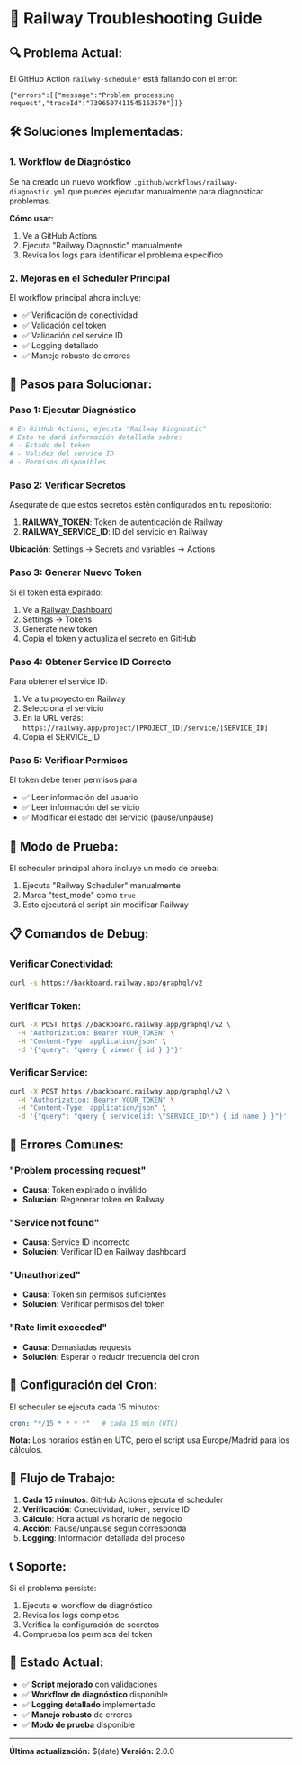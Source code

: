 # 🚂 Railway Troubleshooting Guide

## 🔍 **Problema Actual:**
El GitHub Action `railway-scheduler` está fallando con el error:
```
{"errors":[{"message":"Problem processing request","traceId":"7396507411545153570"}]}
```

## 🛠️ **Soluciones Implementadas:**

### 1. **Workflow de Diagnóstico**
Se ha creado un nuevo workflow `.github/workflows/railway-diagnostic.yml` que puedes ejecutar manualmente para diagnosticar problemas.

**Cómo usar:**
1. Ve a GitHub Actions
2. Ejecuta "Railway Diagnostic" manualmente
3. Revisa los logs para identificar el problema específico

### 2. **Mejoras en el Scheduler Principal**
El workflow principal ahora incluye:
- ✅ Verificación de conectividad
- ✅ Validación del token
- ✅ Validación del service ID
- ✅ Logging detallado
- ✅ Manejo robusto de errores

## 🔧 **Pasos para Solucionar:**

### **Paso 1: Ejecutar Diagnóstico**
```bash
# En GitHub Actions, ejecuta "Railway Diagnostic"
# Esto te dará información detallada sobre:
# - Estado del token
# - Validez del service ID
# - Permisos disponibles
```

### **Paso 2: Verificar Secretos**
Asegúrate de que estos secretos estén configurados en tu repositorio:

1. **RAILWAY_TOKEN**: Token de autenticación de Railway
2. **RAILWAY_SERVICE_ID**: ID del servicio en Railway

**Ubicación:** Settings → Secrets and variables → Actions

### **Paso 3: Generar Nuevo Token**
Si el token está expirado:

1. Ve a [Railway Dashboard](https://railway.app/dashboard)
2. Settings → Tokens
3. Generate new token
4. Copia el token y actualiza el secreto en GitHub

### **Paso 4: Obtener Service ID Correcto**
Para obtener el service ID:

1. Ve a tu proyecto en Railway
2. Selecciona el servicio
3. En la URL verás: `https://railway.app/project/[PROJECT_ID]/service/[SERVICE_ID]`
4. Copia el SERVICE_ID

### **Paso 5: Verificar Permisos**
El token debe tener permisos para:
- ✅ Leer información del usuario
- ✅ Leer información del servicio
- ✅ Modificar el estado del servicio (pause/unpause)

## 🧪 **Modo de Prueba:**

El scheduler principal ahora incluye un modo de prueba:

1. Ejecuta "Railway Scheduler" manualmente
2. Marca "test_mode" como `true`
3. Esto ejecutará el script sin modificar Railway

## 📋 **Comandos de Debug:**

### **Verificar Conectividad:**
```bash
curl -s https://backboard.railway.app/graphql/v2
```

### **Verificar Token:**
```bash
curl -X POST https://backboard.railway.app/graphql/v2 \
  -H "Authorization: Bearer YOUR_TOKEN" \
  -H "Content-Type: application/json" \
  -d '{"query": "query { viewer { id } }"}'
```

### **Verificar Service:**
```bash
curl -X POST https://backboard.railway.app/graphql/v2 \
  -H "Authorization: Bearer YOUR_TOKEN" \
  -H "Content-Type: application/json" \
  -d '{"query": "query { service(id: \"SERVICE_ID\") { id name } }"}'
```

## 🚨 **Errores Comunes:**

### **"Problem processing request"**
- **Causa**: Token expirado o inválido
- **Solución**: Regenerar token en Railway

### **"Service not found"**
- **Causa**: Service ID incorrecto
- **Solución**: Verificar ID en Railway dashboard

### **"Unauthorized"**
- **Causa**: Token sin permisos suficientes
- **Solución**: Verificar permisos del token

### **"Rate limit exceeded"**
- **Causa**: Demasiadas requests
- **Solución**: Esperar o reducir frecuencia del cron

## 📅 **Configuración del Cron:**

El scheduler se ejecuta cada 15 minutos:
```yaml
cron: "*/15 * * * *"   # cada 15 min (UTC)
```

**Nota:** Los horarios están en UTC, pero el script usa Europe/Madrid para los cálculos.

## 🔄 **Flujo de Trabajo:**

1. **Cada 15 minutos**: GitHub Actions ejecuta el scheduler
2. **Verificación**: Conectividad, token, service ID
3. **Cálculo**: Hora actual vs horario de negocio
4. **Acción**: Pause/unpause según corresponda
5. **Logging**: Información detallada del proceso

## 📞 **Soporte:**

Si el problema persiste:

1. Ejecuta el workflow de diagnóstico
2. Revisa los logs completos
3. Verifica la configuración de secretos
4. Comprueba los permisos del token

## 🎯 **Estado Actual:**

- ✅ **Script mejorado** con validaciones
- ✅ **Workflow de diagnóstico** disponible
- ✅ **Logging detallado** implementado
- ✅ **Manejo robusto** de errores
- ✅ **Modo de prueba** disponible

---

**Última actualización:** $(date)
**Versión:** 2.0.0
